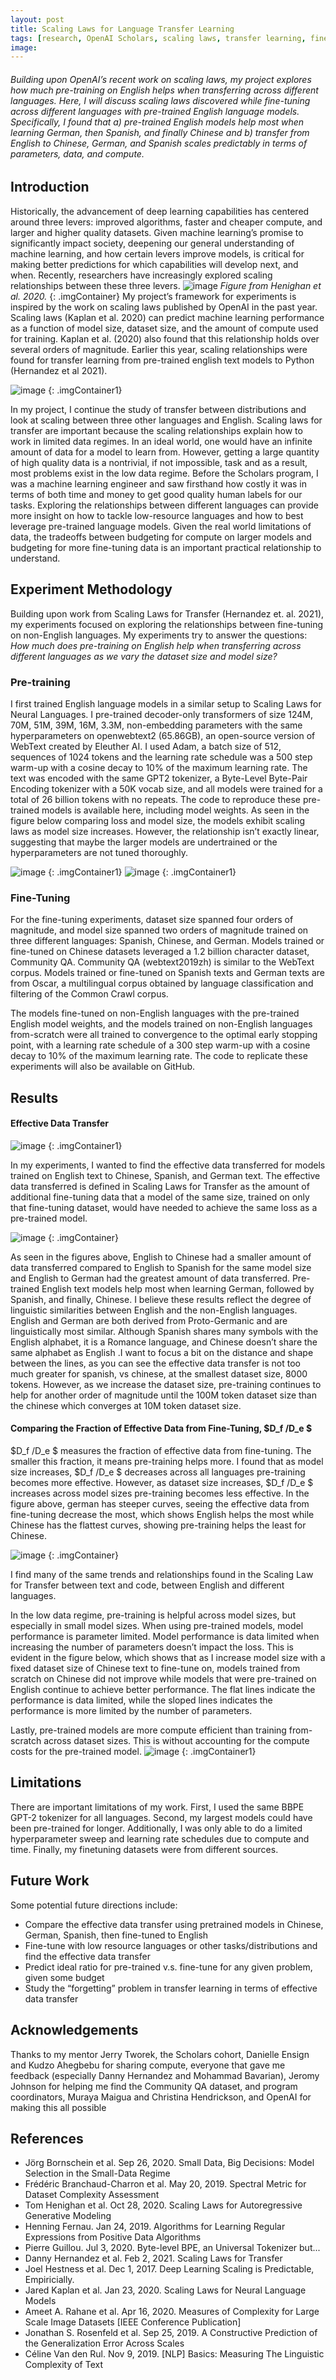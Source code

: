 ```yaml
---
layout: post
title: Scaling Laws for Language Transfer Learning
tags: [research, OpenAI Scholars, scaling laws, transfer learning, fine-tuning, pre-trained models, transformers]
image:
---
```

###### Building upon OpenAI’s recent work on scaling laws, my project explores how much pre-training on English helps when transferring across different languages. Here, I will discuss scaling laws discovered while fine-tuning across different languages with pre-trained English language models. Specifically, I found that a) pre-trained English models help most when learning German, then Spanish, and finally Chinese and b) transfer from English to Chinese, German, and Spanish scales predictably in terms of parameters, data, and compute.

## Introduction
Historically, the advancement of deep learning capabilities has centered around three levers: improved algorithms, faster and cheaper compute, and larger and higher quality datasets.  Given machine learning’s promise to significantly impact society, deepening our general understanding of machine learning, and how certain levers improve models, is critical for making better predictions for which capabilities will develop next, and when. Recently, researchers have increasingly explored scaling relationships between these three levers.
![image](/images/posts/scaling-laws-for-language-transfer/scaling-autoreg.png)
*Figure from Henighan et al. 2020.*
{: .imgContainer}
My project’s framework for experiments is inspired by the work on scaling laws published by OpenAI in the past year. Scaling laws (Kaplan et al. 2020) can predict machine learning performance as a function of model size, dataset size, and the amount of compute used for training. Kaplan et al. (2020) also found that this relationship holds over several orders of magnitude. Earlier this year, scaling relationships were found for transfer learning from pre-trained english text models to Python (Hernandez et al 2021).

![image](/images/posts/scaling-laws-for-language-transfer/meme.jpg)
{: .imgContainer1}

In my project, I continue the study of transfer between distributions and look at scaling between three other languages and English. Scaling laws for transfer are important because the scaling relationships explain how to work in limited data regimes. In an ideal world, one would have an infinite amount of data for a model to learn from. However, getting a large quantity of high quality data is a nontrivial, if not impossible, task and as a result, most problems exist in the low data regime. Before the Scholars program, I was a machine learning engineer and saw firsthand how costly it was in terms of both time and money to get good quality human labels for our tasks. Exploring the relationships between different languages can provide more insight on how to tackle low-resource languages and how to best leverage pre-trained language models. Given the real world limitations of data, the tradeoffs between budgeting for compute on larger models and budgeting for more fine-tuning data is an important practical relationship to understand.


## Experiment Methodology
Building upon work from Scaling Laws for Transfer (Hernandez et. al. 2021), my experiments focused on exploring the relationships between fine-tuning on non-English languages. My experiments try to answer the questions: *How much does pre-training on English help when transferring across different languages as we vary the dataset size and model size?*

### Pre-training
I first trained English language models in a similar setup to Scaling Laws for Neural Languages.  I pre-trained decoder-only transformers of size 124M, 70M, 51M, 39M, 16M, 3.3M, non-embedding parameters with the same hyperparameters on openwebtext2 (65.86GB), an open-source version of WebText created by Eleuther AI. I used Adam, a batch size of 512, sequences of 1024 tokens and the learning rate schedule was a 500 step warm-up with a cosine decay to 10% of the maximum learning rate. The text was encoded with the same GPT2 tokenizer, a Byte-Level Byte-Pair Encoding tokenizer with a 50K vocab size, and all models were trained for a total of 26 billion tokens with no repeats. The code to reproduce these pre-trained models is available here, including model weights. As seen in the figure below comparing loss and model size, the models exhibit scaling laws as model size increases. However, the relationship isn’t exactly linear, suggesting that maybe the larger models are undertrained or the hyperparameters are not tuned thoroughly.

![image](/images/posts/scaling-laws-for-language-transfer/openwebtext2.png)
{: .imgContainer1}
![image](/images/posts/scaling-laws-for-language-transfer/openwebtext2_compute.png)
{: .imgContainer1}



### Fine-Tuning
For the fine-tuning experiments, dataset size spanned four orders of magnitude, and model size spanned two orders of magnitude trained on three different languages: Spanish, Chinese, and German. Models trained or fine-tuned on Chinese datasets leveraged a 1.2 billion character dataset, Community QA. Community QA (webtext2019zh) is similar to the WebText corpus. Models trained or fine-tuned on Spanish texts and German texts are from Oscar, a multilingual corpus obtained by language classification and filtering of the Common Crawl corpus.

The models fine-tuned on non-English languages with the pre-trained English model weights, and the models trained on non-English languages from-scratch were all trained to convergence to the optimal early stopping point, with a learning rate schedule of a 300 step warm-up with a cosine decay to 10% of the maximum learning rate. The code to replicate these experiments will also be available on GitHub.

## Results
#### Effective Data Transfer
![image](/images/posts/scaling-laws-for-language-transfer/effective-data-transfer-explanation.png)
{: .imgContainer1}

In my experiments, I wanted to find the effective data transferred for models trained on English text to Chinese, Spanish, and German text. The effective data transferred is defined in Scaling Laws for Transfer as the amount of additional fine-tuning data that a model of the same size, trained on only that fine-tuning dataset, would have needed to achieve the same loss as a pre-trained model.

<style type="text/css">
  .imgContainer img {
    max-width: 147% !important;
    margin-left: 50%;
    transform: translateX(-50%);
  }

  .imgContainer1 img {
    margin-left: 50%;
    transform: translateX(-50%);
  }

</style>



![image](/images/posts/scaling-laws-for-language-transfer/effective_data_transfer_16M_transformer.png)
{: .imgContainer}



As seen in the figures above, English to Chinese had a smaller amount of data transferred compared to English to Spanish for the same model size and English to German had the greatest amount of data transferred. Pre-trained English text models help most when learning German, followed by Spanish, and finally, Chinese. I believe these results reflect the degree of linguistic similarities between English and the non-English  languages. English and German are both derived from Proto-Germanic and are linguistically most similar. Although Spanish shares many symbols with the English alphabet, it is a Romance language, and Chinese doesn’t share the same alphabet as English .I want to focus a bit on the distance and shape between the lines, as you can see the effective data transfer is not too much greater for spanish, vs chinese, at the smallest dataset size, 8000 tokens. However, as we increase the dataset size, pre-training continues to help for another order of magnitude until the 100M token dataset size  than the chinese which converges at 10M token dataset size.

#### Comparing the Fraction of Effective Data from Fine-Tuning, $D_f /D_e $

$D_f /D_e $ measures the fraction of effective data from fine-tuning. The smaller this fraction, it means pre-training helps more. I found that as model size increases,  $D_f /D_e $ decreases across all languages pre-training becomes more effective. However, as dataset size increases,  $D_f /D_e $  increases across model sizes pre-training becomes less effective. In the figure above, german has steeper curves, seeing the effective data from fine-tuning decrease the most, which shows English helps the most while Chinese has the flattest curves, showing pre-training helps the least for Chinese.

![image](/images/posts/scaling-laws-for-language-transfer/comparing_1-effective.png)
{: .imgContainer}


I find many of the same trends and relationships found in the Scaling Law for Transfer between text and code, between English and different languages.

In the low data regime, pre-training is helpful across model sizes, but especially in small model sizes. When using pre-trained models, model performance is parameter limited. Model performance is data limited when increasing the number of parameters doesn’t impact the loss. This is evident in the figure below, which shows that as I increase model size with a fixed dataset size of Chinese text to fine-tune on, models trained from scratch on Chinese did not improve while models that were pre-trained on English continue to achieve better performance. The flat lines indicate the performance is data limited, while the sloped lines indicates the performance is more limited by the number of parameters.

Lastly, pre-trained models are more compute efficient than training from-scratch across dataset sizes. This is without accounting for the compute costs for the pre-trained model.
![image](/images/posts/scaling-laws-for-language-transfer/loss_v_compute_60M_transformer_500M_chinese.png)
{: .imgContainer1}


## Limitations
There are important limitations of my work. First, I used the same BBPE GPT-2 tokenizer for all languages. Second, my largest models could have been pre-trained for longer. Additionally, I was only able to do a limited hyperparameter sweep and learning rate schedules due to compute and time. Finally, my finetuning datasets were from different sources.

## Future Work
Some potential future directions include:
- Compare the effective data transfer using pretrained models in Chinese, German, Spanish, then fine-tuned to English
- Fine-tune with low resource languages or other tasks/distributions and find the effective data transfer
- Predict ideal ratio for pre-trained v.s. fine-tune for any given problem, given some budget
- Study the “forgetting” problem in transfer learning in terms of effective data transfer


## Acknowledgements
Thanks to my mentor Jerry Tworek, the Scholars cohort, Danielle Ensign and Kudzo Ahegbebu for sharing compute, everyone that gave me feedback (especially Danny Hernandez and Mohammad Bavarian), Jeromy Johnson for helping me find the Community QA dataset, and program coordinators, Muraya Maigua and Christina Hendrickson, and OpenAI for making this all possible

## References
- Jörg Bornschein et al. Sep 26, 2020. Small Data, Big Decisions: Model Selection in the Small-Data Regime
- Frédéric Branchaud-Charron et al. May 20, 2019. Spectral Metric for Dataset Complexity Assessment
- Tom Henighan et al. Oct 28, 2020. Scaling Laws for Autoregressive Generative Modeling
- Henning Fernau. Jan 24, 2019. Algorithms for Learning Regular Expressions from Positive Data Algorithms
- Pierre Guillou. Jul 3, 2020. Byte-level BPE, an Universal Tokenizer but...
- Danny Hernandez et al. Feb 2, 2021. Scaling Laws for Transfer
- Joel Hestness et al. Dec 1, 2017. Deep Learning Scaling is Predictable, Empiricially.
- Jared Kaplan et al. Jan 23, 2020. Scaling Laws for Neural Language Models
- Ameet A. Rahane et al. Apr 16, 2020.  Measures of Complexity for Large Scale Image Datasets [IEEE Conference Publication]
- Jonathan S. Rosenfeld et al. Sep 25, 2019. A Constructive Prediction of the Generalization Error Across Scales
- Céline Van den Rul. Nov 9, 2019. [NLP] Basics: Measuring The Linguistic Complexity of Text



